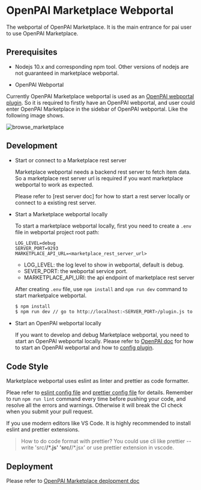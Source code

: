 # OpenPAI Marketplace Webportal 

The webportal of OpenPAI Marketplace. It is the main entrance for pai user to use OpenPAI Marketplace.

## Prerequisites

- Nodejs 10.x and corresponding npm tool. Other versions of nodejs are not guaranteed in marketplace webportal. 

- OpenPAI Webportal

 Currently OpenPAI Marketplace webportal is used as an [OpenPAI webportal plugin](https://github.com/microsoft/pai/blob/master/docs/manual/cluster-admin/how-to-customize-cluster-by-plugins.md). So it is required to firstly have an OpenPAI webportal, and user could enter OpenPAI Marketplace in the sidebar of OpenPAI webportal. Like the following image shows.

![browse_marketplace](../docs/images/browse_marketplace.gif)

## Development


- Start or connect to a Marketplace rest server
  
  Marketplace webportal needs a backend rest server to fetch item data. So a marketplace rest server url is required if you want marketplace webportal to work as expected.

  Please refer to [rest server doc] for how to start a rest server locally or connect to a existing rest server.

- Start a Marketplace webportal locally

  To start a marketplace webportal locally, first you need to create a `.env` file in webportal project root path:

  ```
  LOG_LEVEL=debug
  SERVER_PORT=9293
  MARKETPLACE_API_URL=<marketplace_rest_server_url>

  ```
  - LOG_LEVEL: the log level to show in webportal, default is debug.
  - SEVER_PORT: the webportal service port.
  - MARKETPLACE_API_URI: the api endpoint of marketplace rest server

  After creating `.env` file, use `npm install` and `npm run dev` command to start marketpalce webportal.

  ```sh
  $ npm install 
  $ npm run dev // go to http://localhost:<SERVER_PORT>/plugin.js to check the bundle file
  ```

- Start an OpenPAI webportal locally
  
  If you want to develop and debug Marketplace webportal, you need to start an OpenPAI webportal locally. Please refer to [OpenPAI doc](https://github.com/microsoft/pai/blob/master/src/webportal/README.md) for how to start an OpenPAI webportal and how to [config plugin](https://github.com/microsoft/pai/blob/master/docs/manual/cluster-admin/how-to-customize-cluster-by-plugins.md).

## Code Style

Marketplace webportal uses eslint as linter and prettier as code formatter.

Pleae refer to [eslint config file](./.eslintrc.js) and [prettier config file](./prettier.config.js) for details. Remember to run `npm run lint` command every time before pushing your code, and resolve all the errors and warnings. Otherwise it will break the CI check when you submit your pull request.

If you use modern editors like VS Code. It is highly recommended to install eslint and prettier extensions.

> How to do code format with prettier? You could use cli like prettier --write 'src/**/*.js' 'src/**/*.jsx' or use prettier extension in vscode.

## Deployment

Please refer to [OpenPAI Marketplace deplopment doc](https://openpaimarketplace.readthedocs.io/en/latest/admin/deployment.html)



